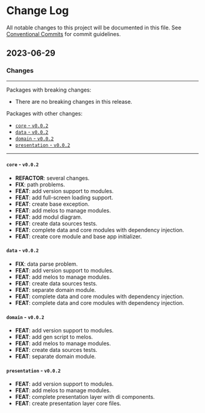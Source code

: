 # Change Log

All notable changes to this project will be documented in this file.
See [Conventional Commits](https://conventionalcommits.org) for commit guidelines.

## 2023-06-29

### Changes

---

Packages with breaking changes:

 - There are no breaking changes in this release.

Packages with other changes:

 - [`core` - `v0.0.2`](#core---v002)
 - [`data` - `v0.0.2`](#data---v002)
 - [`domain` - `v0.0.2`](#domain---v002)
 - [`presentation` - `v0.0.2`](#presentation---v002)

---

#### `core` - `v0.0.2`

 - **REFACTOR**: several changes.
 - **FIX**: path problems.
 - **FEAT**: add version support to modules.
 - **FEAT**: add full-screen loading support.
 - **FEAT**: create base exception.
 - **FEAT**: add melos to manage modules.
 - **FEAT**: add modul diagram.
 - **FEAT**: create data sources tests.
 - **FEAT**: complete data and core modules with dependency injection.
 - **FEAT**: create core module and base app initializer.

#### `data` - `v0.0.2`

 - **FIX**: data parse problem.
 - **FEAT**: add version support to modules.
 - **FEAT**: add melos to manage modules.
 - **FEAT**: create data sources tests.
 - **FEAT**: separate domain module.
 - **FEAT**: complete data and core modules with dependency injection.
 - **FEAT**: complete data and core modules with dependency injection.

#### `domain` - `v0.0.2`

 - **FEAT**: add version support to modules.
 - **FEAT**: add gen script to melos.
 - **FEAT**: add melos to manage modules.
 - **FEAT**: create data sources tests.
 - **FEAT**: separate domain module.

#### `presentation` - `v0.0.2`

 - **FEAT**: add version support to modules.
 - **FEAT**: add melos to manage modules.
 - **FEAT**: complete presentation layer with di components.
 - **FEAT**: create presentation layer core files.

